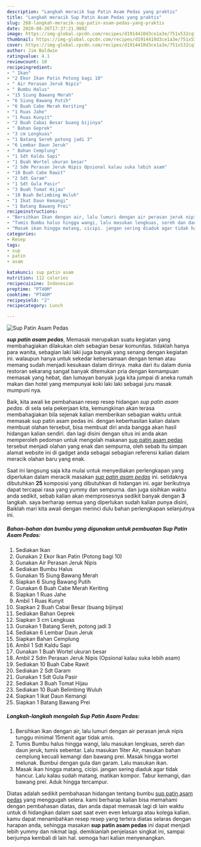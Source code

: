 ```yaml
---
description: "Langkah meracik Sup Patin Asam Pedas yang praktis"
title: "Langkah meracik Sup Patin Asam Pedas yang praktis"
slug: 268-langkah-meracik-sup-patin-asam-pedas-yang-praktis
date: 2020-08-26T17:37:21.980Z
image: https://img-global.cpcdn.com/recipes/d1914410d3ce1a3e/751x532cq70/sup-patin-asam-pedas-foto-resep-utama.jpg
thumbnail: https://img-global.cpcdn.com/recipes/d1914410d3ce1a3e/751x532cq70/sup-patin-asam-pedas-foto-resep-utama.jpg
cover: https://img-global.cpcdn.com/recipes/d1914410d3ce1a3e/751x532cq70/sup-patin-asam-pedas-foto-resep-utama.jpg
author: Jim Baldwin
ratingvalue: 4.1
reviewcount: 10
recipeingredient:
- " Ikan"
- "2 Ekor Ikan Patin Potong bagi 10"
- " Air Perasan Jeruk Nipis"
- " Bumbu Halus"
- "15 Siung Bawang Merah"
- "6 Siung Bawang Putih"
- "6 Buah Cabe Merah Keriting"
- "1 Ruas Jahe"
- "1 Ruas Kunyit"
- "2 Buah Cabai Besar buang bijinya"
- " Bahan Geprek"
- "3 cm Lengkuas"
- "1 Batang Sereh potong jadi 3"
- "6 Lembar Daun Jeruk"
- " Bahan Cemplung"
- "1 Sdt Kaldu Sapi"
- "1 Buah Wortel ukuran besar"
- "2 Sdm Perasan Jeruk Nipis Opsional kalau suka lebih asam"
- "10 Buah Cabe Rawit"
- "2 Sdt Garam"
- "1 Sdt Gula Pasir"
- "3 Buah Tomat Hijau"
- "10 Buah Belimbing Wuluh"
- "1 Ikat Daun Kemangi"
- "1 Batang Bawang Prei"
recipeinstructions:
- "Bersihkan Ikan dengan air, lalu lumuri dengan air perasan jeruk nipis tunggu minimal 15menit agar tidak amis."
- "Tumis Bumbu halus hingga wangi, lalu masukan lengkuas, sereh dan daun jeruk, tumis sebentar. Lalu masukan 1liter Air, masukan bahan cemplung kecuali kemangi dan bawang prei. Masak hingga wortel melunak. Bumbui dengan gula dan garam. Lalu masukan ikan."
- "Masak ikan hingga matang, cicipi. jangan sering diaduk agar tidak hancur. Lalu kalau sudah matang, matikan kompor. Tabur kemangi, dan bawang prei. Aduk hingga tercampur."
categories:
- Resep
tags:
- sup
- patin
- asam

katakunci: sup patin asam 
nutrition: 112 calories
recipecuisine: Indonesian
preptime: "PT40M"
cooktime: "PT46M"
recipeyield: "2"
recipecategory: Lunch

---
```



![Sup Patin Asam Pedas](https://img-global.cpcdn.com/recipes/d1914410d3ce1a3e/751x532cq70/sup-patin-asam-pedas-foto-resep-utama.jpg)

<b><i>sup patin asam pedas</i></b>, Memasak merupakan suatu kegiatan yang membahagiakan dilakukan oleh sebagian besar komunitas. tidaklah hanya para wanita, sebagian laki laki juga banyak yang senang dengan kegiatan ini. walaupun hanya untuk sekedar kebersamaan dengan teman atau memang sudah menjadi kesukaan dalam dirinya. maka dari itu dalam dunia restoran sekarang sangat banyak ditemukan pria dengan kemampuan memasak yang hebat, dan lumayan banyak juga kita jumpai di aneka rumah makan dan hotel yang mempunyai koki laki laki sebagai juru masak mumpuni nya.



Baik, kita awali ke pembahasan resep resep hidangan <i>sup patin asam pedas</i>. di sela sela pekerjaan kita, kemungkinan akan terasa membahagiakan bila sejenak kalian memberikan sebagian waktu untuk memasak sup patin asam pedas ini. dengan keberhasilan kalian dalam membuat olahan tersebut, bisa membuat diri anda bangga akan hasil hidangan kalian sendiri. dan lagi disini dengan situs ini anda akan memperoleh pedoman untuk mengolah makanan <u>sup patin asam pedas</u> tersebut menjadi olahan yang enak dan sempurna, oleh sebab itu simpan alamat website ini di gadget anda sebagai sebagian referensi kalian dalam meracik olahan baru yang enak.


Saat ini langsung saja kita mulai untuk menyediakan perlengkapan yang diperlukan dalam meracik masakan <u><i>sup patin asam pedas</i></u> ini. setidaknya dibutuhkan <b>25</b> komposisi yang dibutuhkan di hidangan ini. agar berikutnya dapat tercapai rasa yang yummy dan sempurna. dan juga sisihkan waktu anda sedikit, sebab kalian akan memprosesnya sedikit banyak dengan <b>3</b> langkah. saya berharap semua yang diperlukan sudah kalian punya disini, Baiklah mari kita awali dengan merinci dulu bahan perlengkapan selanjutnya ini.

<!--inarticleads1-->

##### Bahan-bahan dan bumbu yang digunakan untuk pembuatan Sup Patin Asam Pedas:

1. Sediakan  Ikan
1. Gunakan 2 Ekor Ikan Patin (Potong bagi 10)
1. Gunakan  Air Perasan Jeruk Nipis
1. Sediakan  Bumbu Halus
1. Gunakan 15 Siung Bawang Merah
1. Siapkan 6 Siung Bawang Putih
1. Gunakan 6 Buah Cabe Merah Keriting
1. Siapkan 1 Ruas Jahe
1. Ambil 1 Ruas Kunyit
1. Siapkan 2 Buah Cabai Besar (buang bijinya)
1. Sediakan  Bahan Geprek
1. Siapkan 3 cm Lengkuas
1. Gunakan 1 Batang Sereh, potong jadi 3
1. Sediakan 6 Lembar Daun Jeruk
1. Siapkan  Bahan Cemplung
1. Ambil 1 Sdt Kaldu Sapi
1. Gunakan 1 Buah Wortel ukuran besar
1. Ambil 2 Sdm Perasan Jeruk Nipis (Opsional kalau suka lebih asam)
1. Sediakan 10 Buah Cabe Rawit
1. Sediakan 2 Sdt Garam
1. Gunakan 1 Sdt Gula Pasir
1. Sediakan 3 Buah Tomat Hijau
1. Sediakan 10 Buah Belimbing Wuluh
1. Siapkan 1 Ikat Daun Kemangi
1. Siapkan 1 Batang Bawang Prei




<!--inarticleads2-->

##### Langkah-langkah mengolah Sup Patin Asam Pedas:

1. Bersihkan Ikan dengan air, lalu lumuri dengan air perasan jeruk nipis tunggu minimal 15menit agar tidak amis.
1. Tumis Bumbu halus hingga wangi, lalu masukan lengkuas, sereh dan daun jeruk, tumis sebentar. Lalu masukan 1liter Air, masukan bahan cemplung kecuali kemangi dan bawang prei. Masak hingga wortel melunak. Bumbui dengan gula dan garam. Lalu masukan ikan.
1. Masak ikan hingga matang, cicipi. jangan sering diaduk agar tidak hancur. Lalu kalau sudah matang, matikan kompor. Tabur kemangi, dan bawang prei. Aduk hingga tercampur.




Diatas adalah sedikit pembahasan hidangan tentang bumbu <u>sup patin asam pedas</u> yang menggugah selera. kami berharap kalian bisa memahami dengan pembahasan diatas, dan anda dapat memasak lagi di lain waktu untuk di hidangkan dalam saat saat even even keluarga atau kolega kalian. kamu dapat menambahkan resep resep yang tertera diatas selaras dengan harapan anda, sehingga masakan <b>sup patin asam pedas</b> ini dapat menjadi lebih yummy dan nikmat lagi. demikianlah penjelasan singkat ini, sampai berjumpa kembali di lain hal. semoga hari kalian menyenangkan.
